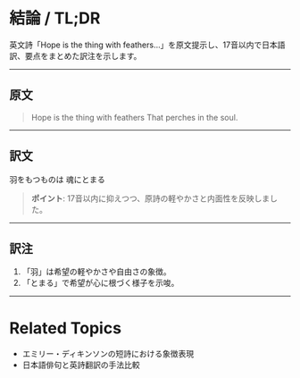 # 結論 / TL;DR

英文詩「Hope is the thing with feathers…」を原文提示し、17音以内で日本語訳、要点をまとめた訳注を示します。

---

## 原文

> Hope is the thing with feathers
> That perches in the soul.

---

## 訳文

羽をもつものは
魂にとまる

> **ポイント**: 17音以内に抑えつつ、原詩の軽やかさと内面性を反映しました。

---

## 訳注

1. 「羽」は希望の軽やかさや自由さの象徴。
2. 「とまる」で希望が心に根づく様子を示唆。

---

# Related Topics

* エミリー・ディキンソンの短詩における象徴表現
* 日本語俳句と英詩翻訳の手法比較
